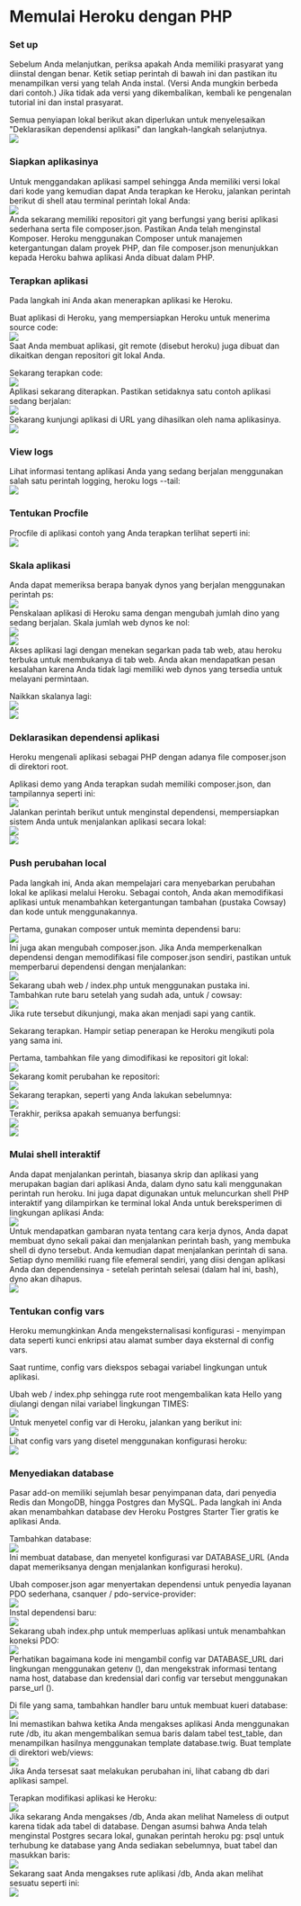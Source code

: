 <h1>Memulai Heroku dengan PHP</h1>

<h3>Set up</h3>
Sebelum Anda melanjutkan, periksa apakah Anda memiliki prasyarat yang diinstal dengan benar. Ketik setiap perintah di bawah ini dan pastikan itu menampilkan versi yang telah Anda instal. (Versi Anda mungkin berbeda dari contoh.) Jika tidak ada versi yang dikembalikan, kembali ke pengenalan tutorial ini dan instal prasyarat.

Semua penyiapan lokal berikut akan diperlukan untuk menyelesaikan "Deklarasikan dependensi aplikasi" dan langkah-langkah selanjutnya.
<br>
<img src=tgs/Screenshot_2.png>

<h3>Siapkan aplikasinya</h3>
Untuk menggandakan aplikasi sampel sehingga Anda memiliki versi lokal dari kode yang kemudian dapat Anda terapkan ke Heroku, jalankan perintah berikut di shell atau terminal perintah lokal Anda:
<br>
<img src=tgs/Screenshot_3.png>
<br>
Anda sekarang memiliki repositori git yang berfungsi yang berisi aplikasi sederhana serta file composer.json. Pastikan Anda telah menginstal Komposer. Heroku menggunakan Composer untuk manajemen ketergantungan dalam proyek PHP, dan file composer.json menunjukkan kepada Heroku bahwa aplikasi Anda dibuat dalam PHP.

<h3>Terapkan aplikasi</h3>
Pada langkah ini Anda akan menerapkan aplikasi ke Heroku.

Buat aplikasi di Heroku, yang mempersiapkan Heroku untuk menerima source code:
<br>
<img src=tgs/Screenshot_5.png>
<br>
Saat Anda membuat aplikasi, git remote (disebut heroku) juga dibuat dan dikaitkan dengan repositori git lokal Anda.

Sekarang terapkan code:
<br>
<img src=tgs/Screenshot_6.png>
<br>
Aplikasi sekarang diterapkan. Pastikan setidaknya satu contoh aplikasi sedang berjalan:
<br>
<img src=tgs/Screenshot_7.png>
<br>
Sekarang kunjungi aplikasi di URL yang dihasilkan oleh nama aplikasinya.
<br>
<img src=tgs/Screenshot_8.png>

<h3>View logs</h3>
Lihat informasi tentang aplikasi Anda yang sedang berjalan menggunakan salah satu perintah logging, heroku logs --tail:
<br>
<img src=tgs/Screenshot_7b.png>

<h3>Tentukan Procfile</h3>
Procfile di aplikasi contoh yang Anda terapkan terlihat seperti ini:
<br>
<img src=tgs/Screenshot_9.png>

<h3>Skala aplikasi</h3>
Anda dapat memeriksa berapa banyak dynos yang berjalan menggunakan perintah ps:
<br>
<img src=tgs/Screenshot_10.png>
<br>
Penskalaan aplikasi di Heroku sama dengan mengubah jumlah dino yang sedang berjalan. Skala jumlah web dynos ke nol:
<br>
<img src=tgs/Screenshot_11.png>
<br>
<img src=tgs/Screenshot_12.png>
<br>
Akses aplikasi lagi dengan menekan segarkan pada tab web, atau heroku terbuka untuk membukanya di tab web. Anda akan mendapatkan pesan kesalahan karena Anda tidak lagi memiliki web dynos yang tersedia untuk melayani permintaan.

Naikkan skalanya lagi:
<br>
<img src=tgs/Screenshot_13.png>
<br>
<img src=tgs/Screenshot_14.png>
<br>

<h3>Deklarasikan dependensi aplikasi</h3>
Heroku mengenali aplikasi sebagai PHP dengan adanya file composer.json di direktori root.

Aplikasi demo yang Anda terapkan sudah memiliki composer.json, dan tampilannya seperti ini:
<br>
<img src=tgs/Screenshot_15.png>
<br>
Jalankan perintah berikut untuk menginstal dependensi, mempersiapkan sistem Anda untuk menjalankan aplikasi secara lokal:
<br>
<img src=tgs/Screenshot_16.png>
<br>
<img src=tgs/Screenshot_17.png>
<br>

<h3>Push perubahan local</h3>
Pada langkah ini, Anda akan mempelajari cara menyebarkan perubahan lokal ke aplikasi melalui Heroku. Sebagai contoh, Anda akan memodifikasi aplikasi untuk menambahkan ketergantungan tambahan (pustaka Cowsay) dan kode untuk menggunakannya.

Pertama, gunakan composer untuk meminta dependensi baru:
<br>
<img src=tgs/Screenshot_18.png>
<br>
Ini juga akan mengubah composer.json. Jika Anda memperkenalkan dependensi dengan memodifikasi file composer.json sendiri, pastikan untuk memperbarui dependensi dengan menjalankan:
<br>
<img src=tgs/Screenshot_19.png>
<br>
Sekarang ubah web / index.php untuk menggunakan pustaka ini. Tambahkan rute baru setelah yang sudah ada, untuk / cowsay:
<br>
<img src=tgs/Screenshot_20.png>
<br>
Jika rute tersebut dikunjungi, maka akan menjadi sapi yang cantik.

Sekarang terapkan. Hampir setiap penerapan ke Heroku mengikuti pola yang sama ini.

Pertama, tambahkan file yang dimodifikasi ke repositori git lokal:
<br>
<img src=tgs/Screenshot_21a.png>
<br>
Sekarang komit perubahan ke repositori:
<br>
<img src=tgs/Screenshot_21b.png>
<br>
Sekarang terapkan, seperti yang Anda lakukan sebelumnya:
<br>
<img src=tgs/Screenshot_21c.png>
<br>
Terakhir, periksa apakah semuanya berfungsi:
<br>
<img src=tgs/Screenshot_23.png>
<br>
<img src=tgs/Screenshot_22.png>

<h3>Mulai shell interaktif</h3>
Anda dapat menjalankan perintah, biasanya skrip dan aplikasi yang merupakan bagian dari aplikasi Anda, dalam dyno satu kali menggunakan perintah run heroku. Ini juga dapat digunakan untuk meluncurkan shell PHP interaktif yang dilampirkan ke terminal lokal Anda untuk bereksperimen di lingkungan aplikasi Anda:
<br>
<img src=tgs/Screenshot_23b.png>
<br>
Untuk mendapatkan gambaran nyata tentang cara kerja dynos, Anda dapat membuat dyno sekali pakai dan menjalankan perintah bash, yang membuka shell di dyno tersebut. Anda kemudian dapat menjalankan perintah di sana. Setiap dyno memiliki ruang file efemeral sendiri, yang diisi dengan aplikasi Anda dan dependensinya - setelah perintah selesai (dalam hal ini, bash), dyno akan dihapus.
<br>
<img src=tgs/Screenshot_24.png>

<h3>Tentukan config vars</h3>
Heroku memungkinkan Anda mengeksternalisasi konfigurasi - menyimpan data seperti kunci enkripsi atau alamat sumber daya eksternal di config vars.

Saat runtime, config vars diekspos sebagai variabel lingkungan untuk aplikasi.

Ubah web / index.php sehingga rute root mengembalikan kata Hello yang diulangi dengan nilai variabel lingkungan TIMES:
<br>
<img src=tgs/Screenshot_24b.png>
<br>
Untuk menyetel config var di Heroku, jalankan yang berikut ini:
<br>
<img src=tgs/Screenshot_25b.png>
<br>
Lihat config vars yang disetel menggunakan konfigurasi heroku:
<br>
<img src=tgs/Screenshot_25.png>

<h3>Menyediakan database</h3>
Pasar add-on memiliki sejumlah besar penyimpanan data, dari penyedia Redis dan MongoDB, hingga Postgres dan MySQL. Pada langkah ini Anda akan menambahkan database dev Heroku Postgres Starter Tier gratis ke aplikasi Anda.

Tambahkan database:
<br>
<img src=tgs/Screenshot_26.png>
<br>
Ini membuat database, dan menyetel konfigurasi var DATABASE_URL (Anda dapat memeriksanya dengan menjalankan konfigurasi heroku).

Ubah composer.json agar menyertakan dependensi untuk penyedia layanan PDO sederhana, csanquer / pdo-service-provider:
<br>
<img src=tgs/Screenshot_27.png>
<br>
Instal dependensi baru:
<br>
<img src=tgs/Screenshot_28.png>
<br>
Sekarang ubah index.php untuk memperluas aplikasi untuk menambahkan koneksi PDO:
<br>
<img src=tgs/Screenshot_29b.png>
<br>
Perhatikan bagaimana kode ini mengambil config var DATABASE_URL dari lingkungan menggunakan getenv (), dan mengekstrak informasi tentang nama host, database dan kredensial dari config var tersebut menggunakan parse_url ().

Di file yang sama, tambahkan handler baru untuk membuat kueri database:
<br>
<img src=tgs/Screenshot_29v.png>
<br>
Ini memastikan bahwa ketika Anda mengakses aplikasi Anda menggunakan rute /db, itu akan mengembalikan semua baris dalam tabel test_table, dan menampilkan hasilnya menggunakan template database.twig. Buat template di direktori web/views:
<br>
<img src=tgs/Screenshot_29.png>
<br>
Jika Anda tersesat saat melakukan perubahan ini, lihat cabang db dari aplikasi sampel.

Terapkan modifikasi aplikasi ke Heroku:
<br>
<img src=tgs/Screenshot_30.png>
<br>
Jika sekarang Anda mengakses /db, Anda akan melihat Nameless di output karena tidak ada tabel di database. Dengan asumsi bahwa Anda telah menginstal Postgres secara lokal, gunakan perintah heroku pg: psql untuk terhubung ke database yang Anda sediakan sebelumnya, buat tabel dan masukkan baris:
<br>
<img src=tgs/Screenshot_31.png>
<br>
Sekarang saat Anda mengakses rute aplikasi /db, Anda akan melihat sesuatu seperti ini:
<br>
<img src=tgs/Screenshot_32.png>